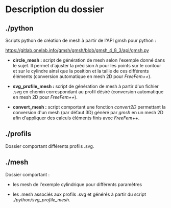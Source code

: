 # Description du dossier

## ./python
Scripts python de création de mesh à partir de l'API gmsh pour python :

https://gitlab.onelab.info/gmsh/gmsh/blob/gmsh_4_8_3/api/gmsh.py

- **circle_mesh :** script de génération de mesh selon l'exemple donné dans le sujet. Il permet d'ajuster la précision *h* pour les points sur le contour et sur le cylindre ainsi que la position et la taille de ces différents éléments (conversion automatique en mesh 2D pour *FreeFem++*).
  
- **svg_profile_mesh :** script de génération de mesh à partir d'un fichier .svg en chemin correspondant au profil désiré (conversion automatique en mesh 2D pour *FreeFem++*).
  
- **convert_mesh :** script comportant une fonction *convert2D* permettant la conversion d'un mesh (par défaut 3D) généré par *gmsh* en un mesh 2D afin d'appliquer des calculs éléments finis avec *FreeFem++*.

## ./profils
Dossier comportant différents profils .svg.

## ./mesh
Dossier comportant :

- les mesh de l'exemple cylindrique pour différents paramètres

- les .mesh associés aux profils .svg et générés à partir du script *./python/svg_profile_mesh*.